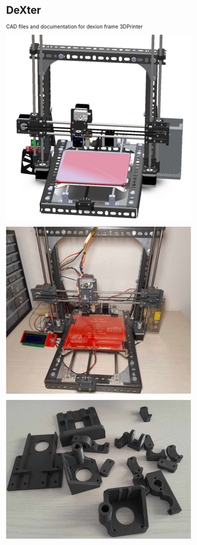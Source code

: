 # DeXter
CAD files and documentation for dexion frame 3DPrinter

![CAD Image](https://github.com/PanagiotisMenounos/DeXter/blob/main/docs/pictures/Dexter_FullAssembly.jpg)

![Real Image](https://github.com/PanagiotisMenounos/DeXter/blob/main/docs/pictures/363905082_629125485670601_357177237876035735_n.jpg)

![3DPrint Image](https://github.com/PanagiotisMenounos/DeXter/blob/main/docs/pictures/3dprinter_parts1.jpg)



